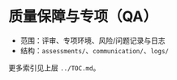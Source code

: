 # 质量保障与专项（QA）

- 范围：评审、专项环境、风险/问题记录与日志
- 结构：`assessments/`、`communication/`、`logs/`

更多索引见上层 `../TOC.md`。

